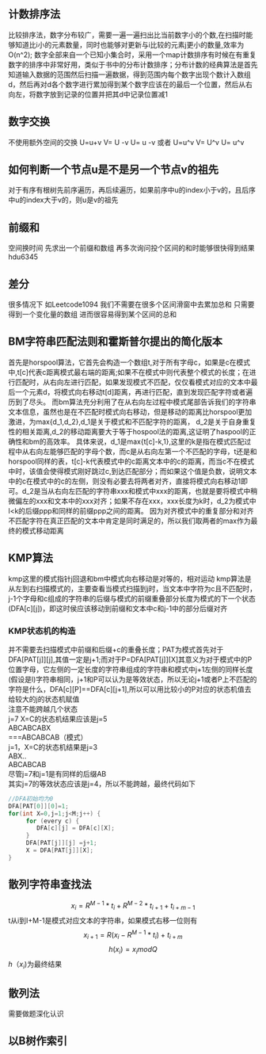 ## 计数排序法
比较排序法，数字分布较广，需要一遍一遍扫出比当前数字小的个数,在扫描时能够知道比i小的元素数量，同时也能够对更新与i比较的元素j更小的数量,效率为O(n^2);
数字全部来自一个已知小集合时，采用一个map计数排序有时候在有重复数字的排序中非常好用，类似于书中的分布计数排序；分布计数的经典算法是首先知道输入数据的范围然后扫描一遍数据，得到范围内每个数字出现个数计入数组d，然后再对d各个数字进行累加得到某个数字应该在的最后一个位置，然后从右向左，将数字放到记录的位置并把其d中记录位置减1
## 数字交换
不使用额外空间的交换
U=u+v
V= U -v
U= u -v
或者
U=u^v
V= U^v
U= u^v
## 如何判断一个节点u是不是另一个节点v的祖先
对于有序有根树先前序遍历，再后续遍历，如果前序中u的index小于v的，且后序中u的index大于v的，则u是v的祖先
## 前缀和
空间换时间 先求出一个前缀和数组 再多次询问投个区间的和时能够很快得到结果 hdu6345
## 差分
很多情况下 如Leetcode1094 我们不需要在很多个区间滑窗中去累加总和 只需要得到一个变化量的数组 进而很容易得到某个区间的总和
## BM字符串匹配法则和霍斯普尔提出的简化版本
首先是horspool算法，它首先会构造一个数组t,对于所有字母c，如果是c在模式中,t[c]代表c距离模式最右端的距离;如果不在模式中则代表整个模式的长度；在进行匹配时，从右向左进行匹配，如果发现模式不匹配，仅仅看模式对应的文本中最后一个元素d，将模式向右移动t[d]距离，再进行匹配，直到发现匹配字符或者遍历到了尽头。
而bm算法充分利用了在从右向左过程中模式尾部告诉我们的字符串文本信息，虽然也是在不匹配时模式向右移动，但是移动的距离比horspool更加激进，为max{d_1,d_2},d_1是关于模式和不匹配字符的距离， d_2是关于自身重复性的相关距离,d_2的移动距离要大于等于hospool法的距离,这证明了haspool的正确性和bm的高效率。
具体来说，d_1是max{t[c]-k,1},这里的k是指在模式匹配过程中从右向左能够匹配的字母个数，而c是从右向左第一个不匹配的字母，t还是和horspool同样的表，t[c]-k代表模式中的c距离文本中的c的距离，而当c不在模式中时，该值会使得模式刚好跳过c,到达匹配部分；而如果这个值是负数，说明文本中的c在模式中的c的左侧，则没有必要去将两者对齐，直接将模式向右移动1即可。d_2是当从右向左匹配的字符串xxx和模式中xxx的距离，也就是要将模式中稍微偏左的xxx和文本中的xxx对齐；如果不存在xxx，xxx长度为k时，d_2为模式中l<k的后缀ppp和同样的前缀ppp之间的距离。
因为对齐模式中的重复部分和对齐不匹配字符在真正匹配的文本中肯定是同时满足的，所以我们取两者的max作为最终的模式移动距离
## KMP算法
kmp这里的模式指针j回退和bm中模式向右移动是对等的，相对运动
kmp算法是从左到右扫描模式的，主要查看当模式扫描到j时，当文本中字符为c且不匹配时，j-1个字母和c组成的字符串的后缀与模式的前缀重叠部分长度为模式的下一个状态(DFA[c][j])，即这时侯应该移动到前缀和文本中c和j-1中的部分后缀对齐
### KMP状态机的构造
并不需要去扫描模式中前缀和后缀+c的重叠长度；PAT为模式首先对于DFA[PAT[j]][j],其值一定是j+1;而对于P=DFA[PAT[j]][X]其意义为对于模式中的P位置字母，它左侧的一定长度的字符串组成的字符串和模式中j+1左侧的同样长度(假设是l)字符串相同，j+1和P可以认为是等效状态，所以无论j+1或者P上不匹配的字符是什么，DFA[c][P]==DFA[c][j+1],所以可以用比较小的P对应的状态机值去给较大的j的状态机赋值  
注意不能跨越几个状态  
j=7 X=C的状态机结果应该是j=5  
ABCABCABX  
===ABCABCAB（模式）  
j=1，X=C的状态机结果是j=3  
ABX..  
ABCABCAB  
尽管j=7和j=1是有同样的后缀AB  
其实j=7的等效状态应该是j=4，所以不能跨越，最终代码如下
```cpp
//DFA初始均为0
DFA[PAT[0]][0]=1;
for(int X=0,j=1;j<M;j++) {
     for (every c) {
        DFA[c][j] = DFA[c][X];
     }
     DFA[PAT[j]][j] =j+1;
     X = DFA[PAT[j]][X];
}
```
## 散列字符串查找法
$$ x_i = R^{M-1}*t_i + R^{M-2}*t_{i+1}+t_{i+m-1} $$
t从i到I+M-1是模式对应文本的字符串，如果模式右移一位则有
$$x_{i+1} = R(x_i-R^{M-1}*t_i)+t_{i+m}$$
$$ h(x_i)=x_i mod Q $$
$h（x_i)$为最终结果
## 散列法
需要做题深化认识
## 以B树作索引

